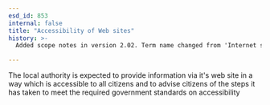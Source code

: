 ```yaml
---
esd_id: 853
internal: false
title: "Accessibility of Web sites"
history: >-
  Added scope notes in version 2.02. Term name changed from 'Internet service standards' to 'Council websites - accessibility' in version 3.00. name changed to 'Accessibility of Web sites' in version 4.00.

---
```


The local authority is expected to provide information via it's web site in a way which is accessible to all citizens and to advise citizens of the steps it has taken to meet the required government standards on accessibility

